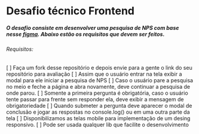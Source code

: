 # Desafio técnico Frontend
##### O desafio consiste em desenvolver uma pesquisa de NPS com base nesse [figma](https://www.figma.com/file/3TteFpLcUq9JvBXYPUf1vx/Processo-Seletivo---Front?node-id=0%3A1). Abaixo estão os requisitos que devem ser feitos. 

###### Requisitos:
[ ] Faça um fork desse repositório e depois envie para a gente o link do seu repositório para avaliação 
[ ] Assim que o usuário entrar na tela exibir a modal para ele iniciar a pesquisa de NPS
[ ] Caso o usuário pare a pesquisa no meio e feche a página e abra novamente, deve continuar a pesquisa de onde parou.
[ ] Somente a primeira pergunta é obrigatória, caso o usuário tente passar para frente sem responder ela, deve exibir a mensagem de obrigatoriedade
[ ] Quando submeter a pergunta deve aparecer o modal de conclusão e jogar as respostas no console.log() ou em uma outra parte da tela
[ ] Disponibilizamos as telas mobile para implementação de um desing responsivo.
[ ] Pode ser usada qualquer lib que facilite o desenvolvimento 
